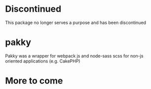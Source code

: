# Discontinued
This package no longer serves a purpose and has been discontinued

# pakky
Pakky was a wrapper for webpack js and node-sass scss for non-js oriented applications (e.g. CakePHP)


# More to come
